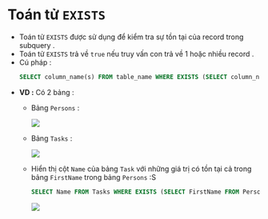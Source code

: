 # Toán tử `EXISTS`
- Toán tử `EXISTS` được sử dụng để kiểm tra sự tồn tại của record trong subquery .
- Toán tử `EXISTS` trả về `true` nếu truy vấn con trả về 1 hoặc nhiều record .
- Cú pháp :
    ```sql
    SELECT column_name(s) FROM table_name WHERE EXISTS (SELECT column_name FROM table_name WHERE condition);
    ```
- **VD :** Có 2 bảng :
    - Bảng `Persons` :

        <img src=https://i.imgur.com/MQ7e8Xx.png>

    - Bảng `Tasks` :

        <img src=https://i.imgur.com/6CX35cu.png>

    - Hiển thị cột `Name` của bảng `Task` với những giá trị có tồn tại cả trong bảng `FirstName` trong bảng `Persons` :S
        ```sql
        SELECT Name FROM Tasks WHERE EXISTS (SELECT FirstName FROM Persons WHERE Tasks.Name=Persons.FirstName);
        ```
        <img src=https://i.imgur.com/HRAhhcn.png>